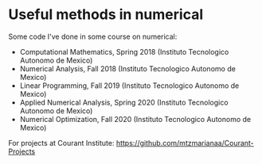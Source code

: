 # Useful methods in numerical


Some code I've done in some course on numerical:

 - Computational Mathematics, Spring 2018 (Instituto Tecnologico Autonomo de Mexico)
 - Numerical Analysis, Fall 2018 (Instituto Tecnologico Autonomo de Mexico)
 - Linear Programming, Fall 2019 (Instituto Tecnologico Autonomo de Mexico)
 - Applied Numerical Analysis, Spring 2020 (Instituto Tecnologico Autonomo de Mexico)
 - Numerical Optimization, Fall 2020 (Instituto Tecnologico Autonomo de Mexico)

For projects at Courant Institute: https://github.com/mtzmarianaa/Courant-Projects
